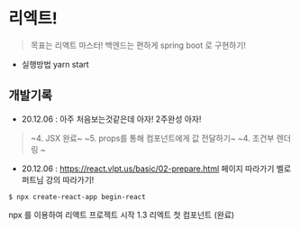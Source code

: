 # 리엑트!

> 목표는 리액트 마스터! 
> 백엔드는 편하게 spring boot 로 구현하기! 

* 실행방법 yarn start


## 개발기록
* 20.12.06 : 아주 처음보는것같은데 아자! 2주완성 아자! 
> ~4. JSX 완료~
> ~5. props를 통해 컴포넌트에게 값 전달하기~
> ~4. 조건부 렌더링 ~

* 20.12.06 : https://react.vlpt.us/basic/02-prepare.html 페이지 따라가기 벨로퍼트님 강의 따라가기!    

```
$ npx create-react-app begin-react
```
npx 를 이용하여 리액트 프로젝트 시작 
1.3 리엑트 첫 컴포넌트 (완료)
